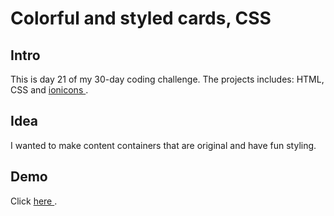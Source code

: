 # Colorful and styled cards, CSS
## Intro
This is day 21 of my 30-day coding challenge. The projects includes: HTML, CSS and <a href="https://ionic.io/ionicons"> ionicons </a>.

## Idea
I wanted to make content containers that are original and have fun styling.

## Demo
Click <a href="https://bejewelled-dragon-4a63c0.netlify.app/"> here </a>.